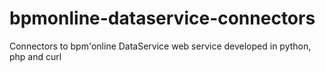 # bpmonline-dataservice-connectors
Connectors to bpm'online DataService web service developed in python, php and curl
